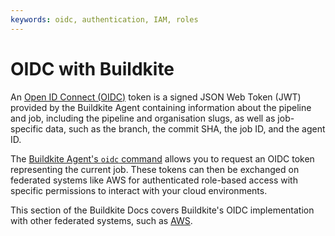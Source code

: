 ```yaml
---
keywords: oidc, authentication, IAM, roles
---
```


# OIDC with Buildkite

An [Open ID Connect (OIDC)](https://openid.net/developers/how-connect-works/) token is a signed JSON Web Token (JWT) provided by the Buildkite Agent containing information about the pipeline and job, including the pipeline and organisation slugs, as well as job-specific data, such as the branch, the commit SHA, the job ID, and the agent ID.

The [Buildkite Agent's `oidc` command](/docs/agent/v3/cli-oidc) allows you to request an OIDC token representing the current job. These tokens can then be exchanged on federated systems like AWS for authenticated role-based access with specific permissions to interact with your cloud environments.

This section of the Buildkite Docs covers Buildkite's OIDC implementation with other federated systems, such as [AWS](/docs/pipelines/security/oidc/aws).
